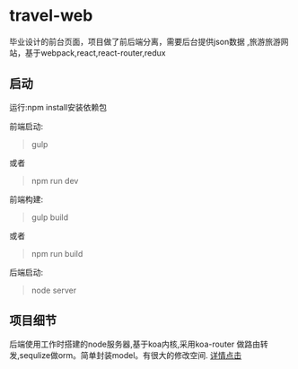 # travel-web
毕业设计的前台页面，项目做了前后端分离，需要后台提供json数据
,旅游旅游网站，基于webpack,react,react-router,redux

## 启动
运行:npm install安装依赖包

前端启动:
> gulp

或者

> npm run dev

前端构建:
> gulp build

或者

> npm run build



后端启动:

> node server

## 项目细节
后端使用工作时搭建的node服务器,基于koa内核,采用koa-router
做路由转发,sequlize做orm。简单封装model。有很大的修改空间.
[详情点击](https://github.com/turingWu/travel-web/blob/master/docs/server.md)
